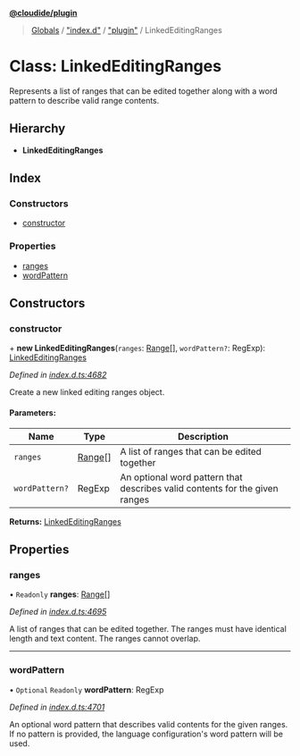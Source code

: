 **[@cloudide/plugin](../README.md)**

> [Globals](../README.md) / ["index.d"](../modules/_index_d_.md) / ["plugin"](../modules/_index_d_._plugin_.md) / LinkedEditingRanges

# Class: LinkedEditingRanges

Represents a list of ranges that can be edited together along with a word pattern to describe valid range contents.

## Hierarchy

* **LinkedEditingRanges**

## Index

### Constructors

* [constructor](_index_d_._plugin_.linkededitingranges.md#constructor)

### Properties

* [ranges](_index_d_._plugin_.linkededitingranges.md#ranges)
* [wordPattern](_index_d_._plugin_.linkededitingranges.md#wordpattern)

## Constructors

### constructor

\+ **new LinkedEditingRanges**(`ranges`: [Range](_index_d_._plugin_.range.md)[], `wordPattern?`: RegExp): [LinkedEditingRanges](_index_d_._plugin_.linkededitingranges.md)

*Defined in [index.d.ts:4682](https://github.com/shuyaqian/cloudide-plugin-api/blob/9d985be/index.d.ts#L4682)*

Create a new linked editing ranges object.

#### Parameters:

Name | Type | Description |
------ | ------ | ------ |
`ranges` | [Range](_index_d_._plugin_.range.md)[] | A list of ranges that can be edited together |
`wordPattern?` | RegExp | An optional word pattern that describes valid contents for the given ranges  |

**Returns:** [LinkedEditingRanges](_index_d_._plugin_.linkededitingranges.md)

## Properties

### ranges

• `Readonly` **ranges**: [Range](_index_d_._plugin_.range.md)[]

*Defined in [index.d.ts:4695](https://github.com/shuyaqian/cloudide-plugin-api/blob/9d985be/index.d.ts#L4695)*

A list of ranges that can be edited together. The ranges must have
identical length and text content. The ranges cannot overlap.

___

### wordPattern

• `Optional` `Readonly` **wordPattern**: RegExp

*Defined in [index.d.ts:4701](https://github.com/shuyaqian/cloudide-plugin-api/blob/9d985be/index.d.ts#L4701)*

An optional word pattern that describes valid contents for the given ranges.
If no pattern is provided, the language configuration's word pattern will be used.
